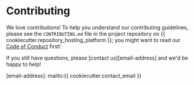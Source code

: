 # Contributing

We love contributions! To help you understand our contributing guidelines, please see
the `CONTRIBUTING.md` file in the project repository on {{ cookiecutter.repository_hosting_platform }}; you might want to read
our [Code of Conduct][code-of-conduct] first!

If you still have questions, please [contact us][email-address] and we'd be happy to
help!

[code-of-conduct]: ./CODE_OF_CONDUCT.md
[email-address]: mailto:{{ cookiecutter.contact_email }}
